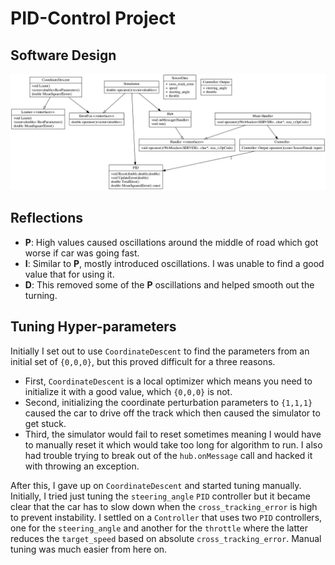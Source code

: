 # PID-Control Project

## Software Design

![](../img/pid_learner.png "Rough UML sketch of design")

## Reflections

* **P**: High values caused oscillations around the middle of road which got
  worse if car was going fast.
* **I**: Similar to **P**, mostly introduced oscillations. I was unable to find
  a good value that for using it.
* **D**: This removed some of the **P** oscillations and helped smooth out the
  turning.

## Tuning Hyper-parameters

Initially I set out to use `CoordinateDescent` to find the parameters from an
initial set of `{0,0,0}`, but this proved difficult for a three reasons.

* First, `CoordinateDescent` is a local optimizer which means you need to
  initialize it with a good value, which `{0,0,0}` is not.
* Second, initializing the coordinate perturbation parameters to `{1,1,1}`
  caused the car to drive off the track which then caused the simulator to get
  stuck.
* Third, the simulator would fail to reset sometimes meaning I would have to
  manually reset it which would take too long for algorithm to run. I also had
  trouble trying to break out of the `hub.onMessage` call and hacked it with
  throwing an exception.

After this, I gave up on `CoordinateDescent` and started tuning manually.
Initially, I tried just tuning the `steering_angle` `PID` controller but it
became clear that the car has to slow down when the `cross_tracking_error` is
high to prevent instability. I settled on a `Controller` that uses two `PID`
controllers, one for the `steering_angle` and another for the `throttle`
where the latter reduces the `target_speed` based on absolute
`cross_tracking_error`. Manual tuning was much easier from here on.
